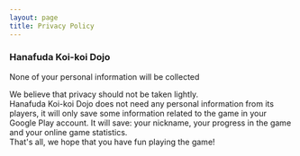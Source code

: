 ```yaml
---
layout: page
title: Privacy Policy
---
```


### Hanafuda Koi-koi Dojo 

None of your personal information will be collected

We believe that privacy should not be taken lightly.\
Hanafuda Koi-koi Dojo does not need any personal information from its players, it will only save some information related to the game in your Google Play account. It will save: your nickname, your progress in the game and your online game statistics.\
That's all, we hope that you have fun playing the game!
